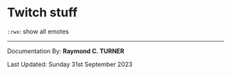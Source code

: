 # Twitch stuff
`:rwx`: show all emotes






---

Documentation By: **Raymond C. TURNER**

Last Updated: Sunday 31st September 2023